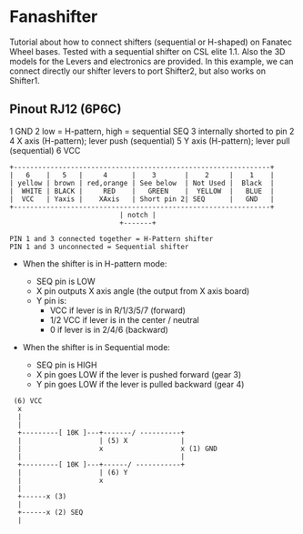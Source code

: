 # Fanashifter

Tutorial about how to connect shifters (sequential or H-shaped) on Fanatec Wheel bases. 
Tested with a sequential shifter on CSL elite 1.1. Also the 3D models for the Levers and electronics are provided.
In this example, we can connect directly our shifter levers to port Shifter2, but also works on Shifter1.

## Pinout RJ12 (6P6C)

1 GND
2 low = H-pattern, high = sequential SEQ
3 internally shorted to pin 2
4 X axis (H-pattern); lever push (sequential)
5 Y axis (H-pattern); lever pull (sequential)
6 VCC

```
+---------------------------------------------------------------+
|   6    |   5   |     4      |    3       |    2     |    1    |
| yellow | brown | red,orange | See below  | Not Used |  Black  |
|  WHITE | BLACK |     RED    |   GREEN    |  YELLOW  |   BLUE  |
|  VCC   | Yaxis |    XAxis   | Short pin 2| SEQ      |   GND   | 
+---------------------------------------------------------------+
                           | notch |               
                           +-------+ 

PIN 1 and 3 connected together = H-Pattern shifter
PIN 1 and 3 unconnected = Sequential shifter
```


* When the shifter is in H-pattern mode:
    * SEQ pin is LOW
    * X pin outputs X axis angle (the output from X axis board)
    * Y pin is:
        * VCC if lever is in R/1/3/5/7 (forward)
        * 1/2 VCC if lever is in the center / neutral
        * 0 if lever is in 2/4/6 (backward)

* When the shifter is in Sequential mode:
    * SEQ pin is HIGH
    * X pin goes LOW if the lever is pushed forward (gear 3)
    * Y pin goes LOW if the lever is pulled backward (gear 4)



```
 (6) VCC
  x
  |                         
  |                                 
  +---------[ 10K ]---+-------/ ----------+
  |                   | (5) X             | 
  |                   x                   x (1) GND
  |                                       |         
  +---------[ 10K ]---+------/ -----------+
  |                   | (6) Y               
  |                   x
  |  
  +------x (3) 
  |
  +------x (2) SEQ
  |

  ```

  

  